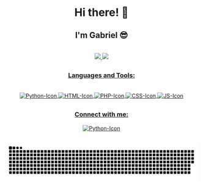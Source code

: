 <h1 align="center"> Hi there! 👋</h1>

<h2 align="center"> I'm Gabriel 😎</h2>
  
<br>

<div align="center">
  <a href="https://github.com/gabrielyoshikawa">
  <img height="180em" src="https://github-readme-stats.vercel.app/api?username=gabrielyoshikawa&show_icons=true&theme=react&border=61dafb&hide_border=true&include_all_commits=true&count_private=true"/>
  <img height="180em" src="https://github-readme-stats.vercel.app/api/top-langs/?username=gabrielyoshikawa&layout=compact&langs_count=7&theme=react&border=61dafb&hide_border=true"/>
</div>

  ##
  
<h3 align="center"> Languages and Tools:</h3>
<div align="center" style="display: inline_block"><br>
  <img align="center" alt="Python-Icon" height="30" width="40" src="https://cdn.jsdelivr.net/gh/devicons/devicon/icons/python/python-original.svg">
  <img align="center" alt="HTML-Icon" height="30" width="40" src="https://cdn.jsdelivr.net/gh/devicons/devicon/icons/html5/html5-original.svg">
  <img align="center" alt="PHP-Icon" height="30" width="40" src="https://cdn.jsdelivr.net/gh/devicons/devicon/icons/php/php-plain.svg">
  <img align="center" alt="CSS-Icon" height="30" width="40" src="https://cdn.jsdelivr.net/gh/devicons/devicon/icons/css3/css3-original.svg">
  <img align="center" alt="JS-Icon" height="30" width="40" src="https://cdn.jsdelivr.net/gh/devicons/devicon/icons/javascript/javascript-original.svg">
</div>
 
  ##
<h3 align="center"> Connect with me:</h3>
<div align="center">
  <a href="https://www.linkedin.com/in/gabriel-koti-586864243/" target="_blank">
  <img align="center" alt="Python-Icon" height="30" width="40" src="https://cdn.jsdelivr.net/gh/devicons/devicon/icons/linkedin/linkedin-original.svg">
</div>

  ##
  
<div align="center">

![Snake animation](https://github.com/gabrielyoshikawa/gabrielyoshikawa/blob/output/github-contribution-grid-snake-dark.svg#gh-dark-mode-only)

</div>
